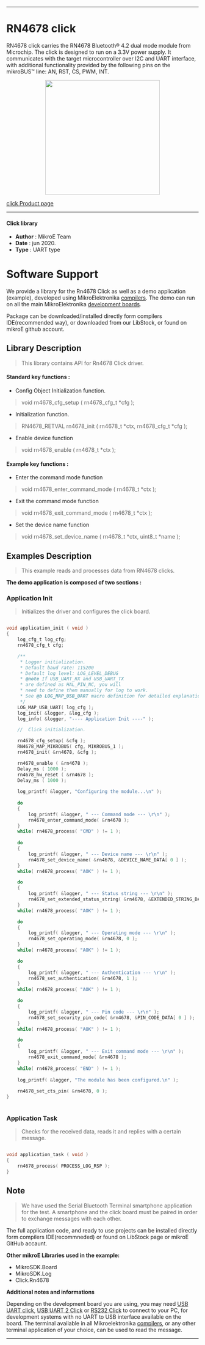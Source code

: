 
---
# RN4678 click

RN4678 click carries the RN4678 Bluetooth® 4.2 dual mode module from Microchip. The click is designed to run on a 3.3V power supply. It communicates with the target microcontroller over I2C and UART interface, with additional functionality provided by the following pins on the mikroBUS™ line: AN, RST, CS, PWM, INT.

<p align="center">
  <img src="https://download.mikroe.com/images/click_for_ide/rn4678_click.png" height=300px>
</p>

[click Product page](https://www.mikroe.com/rn4678-click)

---


#### Click library 

- **Author**        : MikroE Team
- **Date**          : jun 2020.
- **Type**          : UART type


# Software Support

We provide a library for the Rn4678 Click 
as well as a demo application (example), developed using MikroElektronika 
[compilers](https://shop.mikroe.com/compilers). 
The demo can run on all the main MikroElektronika [development boards](https://shop.mikroe.com/development-boards).

Package can be downloaded/installed directly form compilers IDE(recommended way), or downloaded from our LibStock, or found on mikroE github account. 

## Library Description

> This library contains API for Rn4678 Click driver.

#### Standard key functions :

- Config Object Initialization function.
> void rn4678_cfg_setup ( rn4678_cfg_t *cfg ); 
 
- Initialization function.
> RN4678_RETVAL rn4678_init ( rn4678_t *ctx, rn4678_cfg_t *cfg );

- Enable device function
> void rn4678_enable ( rn4678_t *ctx );


#### Example key functions :

- Enter the command mode function
> void rn4678_enter_command_mode ( rn4678_t *ctx );
 
- Exit the command mode function
> void rn4678_exit_command_mode ( rn4678_t *ctx );

- Set the device name function
> void rn4678_set_device_name ( rn4678_t *ctx, uint8_t *name );

## Examples Description

> This example reads and processes data from RN4678 clicks.

**The demo application is composed of two sections :**

### Application Init 

> Initializes the driver and configures the click board.

```c

void application_init ( void )
{
    log_cfg_t log_cfg;
    rn4678_cfg_t cfg;

    /** 
     * Logger initialization.
     * Default baud rate: 115200
     * Default log level: LOG_LEVEL_DEBUG
     * @note If USB_UART_RX and USB_UART_TX 
     * are defined as HAL_PIN_NC, you will 
     * need to define them manually for log to work. 
     * See @b LOG_MAP_USB_UART macro definition for detailed explanation.
     */
    LOG_MAP_USB_UART( log_cfg );
    log_init( &logger, &log_cfg );
    log_info( &logger, "---- Application Init ----" );

    //  Click initialization.

    rn4678_cfg_setup( &cfg );
    RN4678_MAP_MIKROBUS( cfg, MIKROBUS_1 );
    rn4678_init( &rn4678, &cfg );

    rn4678_enable ( &rn4678 );
    Delay_ms ( 1000 );
    rn4678_hw_reset ( &rn4678 );
    Delay_ms ( 1000 );
    
    log_printf( &logger, "Configuring the module...\n" );
    
    do
    {    
        log_printf( &logger, " --- Command mode --- \r\n" );
        rn4678_enter_command_mode( &rn4678 );
    }
    while( rn4678_process( "CMD" ) != 1 );
    
    do
    {
        log_printf( &logger, " --- Device name --- \r\n" );
        rn4678_set_device_name( &rn4678, &DEVICE_NAME_DATA[ 0 ] );
    }
    while( rn4678_process( "AOK" ) != 1 );

    do
    {
        log_printf( &logger, " --- Status string --- \r\n" );
        rn4678_set_extended_status_string( &rn4678, &EXTENDED_STRING_DATA[ 0 ] );
    }
    while( rn4678_process( "AOK" ) != 1 );

    do
    {
        log_printf( &logger, " --- Operating mode --- \r\n" );
        rn4678_set_operating_mode( &rn4678, 0 );
    }
    while( rn4678_process( "AOK" ) != 1 );

    do
    {
        log_printf( &logger, " --- Authentication --- \r\n" );
        rn4678_set_authentication( &rn4678, 1 );
    }
    while( rn4678_process( "AOK" ) != 1 );

    do
    {
        log_printf( &logger, " --- Pin code --- \r\n" );
        rn4678_set_security_pin_code( &rn4678, &PIN_CODE_DATA[ 0 ] );
    }
    while( rn4678_process( "AOK" ) != 1 );

    do
    {
        log_printf( &logger, " --- Exit command mode --- \r\n" );
        rn4678_exit_command_mode( &rn4678 );
    }
    while( rn4678_process( "END" ) != 1 );
    
    log_printf( &logger, "The module has been configured.\n" );
    
    rn4678_set_cts_pin( &rn4678, 0 );
}
  
```

### Application Task

> Checks for the received data, reads it and replies with a certain message.

```c

void application_task ( void )
{
    rn4678_process( PROCESS_LOG_RSP );
}

```

## Note

> We have used the Serial Bluetooth Terminal smartphone application for the test. 
> A smartphone and the click board must be paired in order to exchange messages with each other.

The full application code, and ready to use projects can be  installed directly form compilers IDE(recommneded) or found on LibStock page or mikroE GitHub accaunt.

**Other mikroE Libraries used in the example:** 

- MikroSDK.Board
- MikroSDK.Log
- Click.Rn4678

**Additional notes and informations**

Depending on the development board you are using, you may need 
[USB UART click](https://shop.mikroe.com/usb-uart-click), 
[USB UART 2 Click](https://shop.mikroe.com/usb-uart-2-click) or 
[RS232 Click](https://shop.mikroe.com/rs232-click) to connect to your PC, for 
development systems with no UART to USB interface available on the board. The 
terminal available in all Mikroelektronika 
[compilers](https://shop.mikroe.com/compilers), or any other terminal application 
of your choice, can be used to read the message.



---
